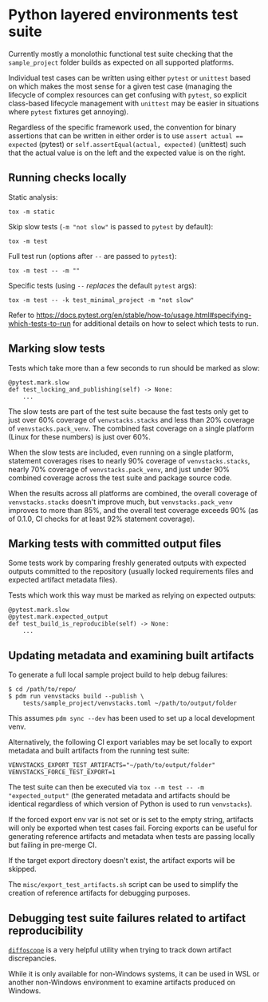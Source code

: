 Python layered environments test suite
======================================

Currently mostly a monolothic functional test suite checking that the `sample_project`
folder builds as expected on all supported platforms.

Individual test cases can be written using either `pytest` or `unittest` based on which
makes the most sense for a given test case (managing the lifecycle of complex resources can
get confusing with `pytest`, so explicit class-based lifecycle management with `unittest`
may be easier in situations where `pytest` fixtures get annoying).

Regardless of the specific framework used, the convention for binary assertions that can be
written in either order is to use `assert actual == expected` (pytest) or
`self.assertEqual(actual, expected)` (unittest) such that the actual value is on the left
and the expected value is on the right.


Running checks locally
----------------------

Static analysis:

    tox -m static

Skip slow tests (`-m "not slow"` is passed to `pytest` by default):

    tox -m test

Full test run (options after `--` are passed to `pytest`):

    tox -m test -- -m ""

Specific tests (using `--` *replaces* the default `pytest` args):

    tox -m test -- -k test_minimal_project -m "not slow"

Refer to https://docs.pytest.org/en/stable/how-to/usage.html#specifying-which-tests-to-run
for additional details on how to select which tests to run.


Marking slow tests
------------------

Tests which take more than a few seconds to run should be marked as slow:

    @pytest.mark.slow
    def test_locking_and_publishing(self) -> None:
        ...

The slow tests are part of the test suite because the fast tests only
get to just over 60% coverage of `venvstacks.stacks` and less than
20% coverage of `venvstacks.pack_venv`. The combined fast coverage
on a single platform (Linux for these numbers) is just over 60%.

When the slow tests are included, even running on a single platform,
statement coverages rises to nearly 90% coverage of `venvstacks.stacks`,
nearly 70% coverage of `venvstacks.pack_venv`, and just under 90%
combined coverage across the test suite and package source code.

When the results across all platforms are combined, the overall
coverage of `venvstacks.stacks` doesn't improve much, but
`venvstacks.pack_venv` improves to more than 85%, and the overall
test coverage exceeds 90% (as of 0.1.0, CI checks for at least 92%
statement coverage).


Marking tests with committed output files
-----------------------------------------

Some tests work by comparing freshly generated outputs with expected outputs
committed to the repository (usually locked requirements files and expected
artifact metadata files).

Tests which work this way must be marked as relying on expected outputs:

    @pytest.mark.slow
    @pytest.mark.expected_output
    def test_build_is_reproducible(self) -> None:
        ...


Updating metadata and examining built artifacts
-----------------------------------------------

To generate a full local sample project build to help debug failures:

    $ cd /path/to/repo/
    $ pdm run venvstacks build --publish \
        tests/sample_project/venvstacks.toml ~/path/to/output/folder

This assumes `pdm sync --dev` has been used to set up a local development venv.

Alternatively, the following CI export variables may be set locally to export metadata and
built artifacts from the running test suite:

    VENVSTACKS_EXPORT_TEST_ARTIFACTS="~/path/to/output/folder"
    VENVSTACKS_FORCE_TEST_EXPORT=1

The test suite can then be executed via `tox --m test -- -m "expected_output"`
(the generated metadata and artifacts should be identical regardless of which
version of Python is used to run `venvstacks`).

If the forced export env var is not set or is set to the empty string, artifacts will only be
exported when test cases fail. Forcing exports can be useful for generating reference
artifacts and metadata when tests are passing locally but failing in pre-merge CI.

If the target export directory doesn't exist, the artifact exports will be skipped.

The `misc/export_test_artifacts.sh` script can be used to simplify the creation of
reference artifacts for debugging purposes.


Debugging test suite failures related to artifact reproducibility
-----------------------------------------------------------------

[`diffoscope`](https://pypi.org/project/diffoscope/) is a very helpful utility
when trying to track down artifact discrepancies.

While it is only available for non-Windows systems, it can be used in WSL or
another non-Windows environment to examine artifacts produced on Windows.
